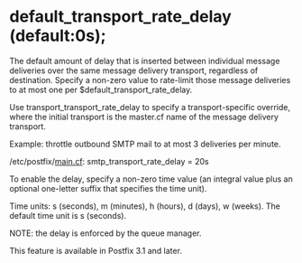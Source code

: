 # default_transport_rate_delay (default:0s); 

 The default amount of delay that is inserted between individual
message deliveries over the same message delivery transport,
regardless of destination. Specify a non-zero value to rate-limit
those message deliveries to at most one per $default_transport_rate_delay.


Use transport_transport_rate_delay to specify a
transport-specific override, where the initial transport is
the master.cf name of the message delivery transport. 

 Example: throttle outbound SMTP mail to at most 3 deliveries
per minute. 


/etc/postfix/<a href="postconf.5.html">main.cf</a>:
    smtp_transport_rate_delay = 20s


 To enable the delay, specify a non-zero time value (an integral
value plus an optional one-letter suffix that specifies the time
unit). 

 Time units: s (seconds), m (minutes), h (hours), d (days), w
(weeks). The default time unit is s (seconds). 

 NOTE: the delay is enforced by the queue manager. 

 This feature is available in Postfix 3.1 and later. 


